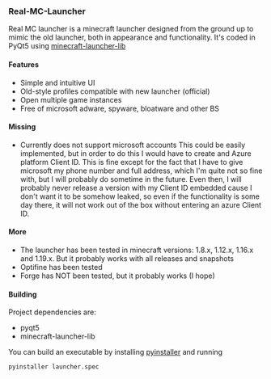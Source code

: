 ### Real-MC-Launcher

Real MC launcher is a minecraft launcher designed from the ground up to mimic the old launcher, both in appearance and functionality.
It's coded in PyQt5 using [minecraft-launcher-lib](https://minecraft-launcher-lib.readthedocs.io/en/stable/index.html#)

#### Features
- Simple and intuitive UI
- Old-style profiles compatible with new launcher (official)
- Open multiple game instances
- Free of microsoft adware, spyware, bloatware and other BS

#### Missing
- Currently does not support microsoft accounts
This could be easily implemented, but in order to do this I would have to create and Azure platform Client ID. This is fine except for the fact that I have to give microsoft my phone number and full address, which I'm quite not so fine with, but I will probably do sometime in the future.
Even then, I will probably never release a version with my Client ID embedded cause I don't want it to be somehow leaked, so even if the functionality is some day there, it will not work out of the box without entering an azure Client ID.

#### More
- The launcher has been tested in minecraft versions: 1.8.x, 1.12.x, 1.16.x and 1.19.x. But it probably works with all releases and snapshots
- Optifine has been tested
- Forge has NOT been tested, but it probably works (I hope)

#### Building 
Project dependencies are:
- pyqt5
- minecraft-launcher-lib

You can build an executable by installing [pyinstaller](https://pypi.org/project/pyinstaller/) and running 
```
pyinstaller launcher.spec
```
